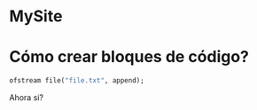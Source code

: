 # MySite
# Cómo crear bloques de código?

```ruby 
ofstream file("file.txt", append);
```


Ahora si?

